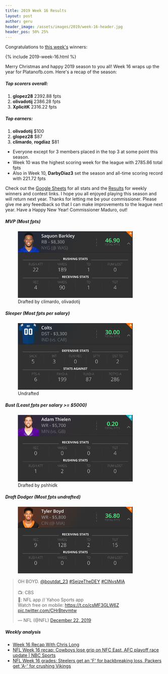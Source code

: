 ```yaml
---
title: 2019 Week 16 Results
layout: post
author: geru
header_image: /assets/images/2019/week-16-header.jpg
header_pos: 50% 25%
---
```

Congratulations to [this week's](https://www.draftkings.com/contest/gamecenter/83207559) winners:

{% include 2019-week-16.html %}

Merry Christmas and happy 2019 season to you all! Week 16 wraps up the year for Platanofb.com. Here's a recap of the season:

##### Top scorers overall: 
1. __glopez28__ 2392.88 fpts
2. __olivadotij__ 2386.28 fpts
3. __XplicitK__ 2316.22 fpts

##### Top earners:
1. __olivadotij__ $100
2. __glopez28__	$87
3. __climardo__, __rogdiaz__ $81

* Everyone except for 3 members placed in the top 3 at some point this season. 
* Week 10 was the highest scoring week for the league with 2785.86 total fpts
* Also in Week 10, __DarbyDiaz3__ set the season and all-time scoring record with 221.72 fpts

Check out the [Google Sheets](https://docs.google.com/spreadsheets/d/1XT31vsZxNVIHBnjh06C5_ldHVaeb3wnXAmOGcfci79k/edit?usp=sharing) for all stats and the [Results](/results) for weekly winners and contest links. I hope you all enjoyed playing this season and will return next year. Thanks for letting me be your commissioner. Please give me any feeedback so that I can make improvements to the league next year. Have a Happy New Year! Commissioner Maduro, out!

##### MVP (Most fpts)
<figure class="figure">
    <img class="img-fluid" src="/assets/images/2019/week-16-saquon-barkley.png" width="364px"/>
    <figcaption class="figure-caption">Drafted by <span class="font-weight-bold">climardo, olivadotij</span></figcaption>
</figure>

##### Sleeper (Most fpts per salary)
<figure class="figure">
    <img class="img-fluid" src="/assets/images/2019/week-16-colts.png" width="364px"/>
    <figcaption class="figure-caption"><span class="font-weight-bold">Undrafted</span></figcaption>
</figure>

##### Bust (Least fpts per salary >= $5000)
<figure class="figure">
    <img class="img-fluid" src="/assets/images/2019/week-16-adam-thielen.png" width="364px"/>
    <figcaption class="figure-caption">Drafted by <span class="font-weight-bold">pshhidk</span></figcaption>
</figure>

##### Draft Dodger (Most fpts undrafted)
<figure class="figure">
    <img class="img-fluid" src="/assets/images/2019/week-16-tyler-boyd.png" width="364px"/>
</figure>
<blockquote class="twitter-tweet"><p lang="en" dir="ltr">OH BOYD. <a href="https://twitter.com/boutdat_23?ref_src=twsrc%5Etfw">@boutdat_23</a> <a href="https://twitter.com/hashtag/SeizeTheDEY?src=hash&amp;ref_src=twsrc%5Etfw">#SeizeTheDEY</a> <a href="https://twitter.com/hashtag/CINvsMIA?src=hash&amp;ref_src=twsrc%5Etfw">#CINvsMIA</a><br><br>📺: CBS<br>📱: NFL app // Yahoo Sports app<br>Watch free on mobile: <a href="https://t.co/csMF3GLW6Z">https://t.co/csMF3GLW6Z</a> <a href="https://t.co/CHrBtevmtw">pic.twitter.com/CHrBtevmtw</a></p>&mdash; NFL (@NFL) <a href="https://twitter.com/NFL/status/1208845334064943104?ref_src=twsrc%5Etfw">December 22, 2019</a></blockquote> <script async src="https://platform.twitter.com/widgets.js" charset="utf-8"></script>

##### Weekly analysis
<ul class="list-unstyled" id="pro-links">
    <a href="https://www.theringer.com/2019/12/23/21036140/week-16-recap-with-chris-long" target="_blank"><li>Week 16 Recap With Chris Long</li></a>
    <a href="https://youtu.be/Ss765I1BUiQ" target="_blank"><li>NFL Week 16 recap: Cowboys lose grip on NFC East, AFC playoff race update | NBC Sports
</li></a>
    <a href="https://www.cbssports.com/nfl/news/nfl-week-16-grades-steelers-get-an-f-for-backbreaking-loss-packers-get-a-for-crushing-vikings/" target="_blank"><li>NFL Week 16 grades: Steelers get an 'F' for backbreaking loss, Packers get 'A-' for crushing Vikings
</li></a>
</ul>
